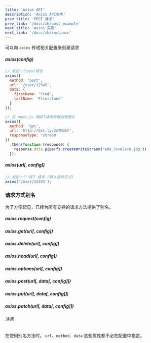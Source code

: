 ```yaml
---
title: 'Axios API'
description: 'Axios API参考'
prev_title: 'POST 请求'
prev_link: '/docs/zh/post_example'
next_title: 'Axios 实例'
next_link: '/docs/zh/instance'
---
```


可以向 `axios` 传递相关配置来创建请求

##### axios(config)

```js
// 发起一个post请求
axios({
  method: 'post',
  url: '/user/12345',
  data: {
    firstName: 'Fred',
    lastName: 'Flintstone'
  }
});
```

```js
// 在 node.js 用GET请求获取远程图片
axios({
  method: 'get',
  url: 'http://bit.ly/2mTM3nY',
  responseType: 'stream'
})
  .then(function (response) {
    response.data.pipe(fs.createWriteStream('ada_lovelace.jpg'))
  });
```

##### axios(url[, config])

```js
// 发起一个 GET 请求 (默认请求方式)
axios('/user/12345');
```

### 请求方式别名

为了方便起见，已经为所有支持的请求方法提供了别名。

##### axios.request(config)
##### axios.get(url[, config])
##### axios.delete(url[, config])
##### axios.head(url[, config])
##### axios.options(url[, config])
##### axios.post(url[, data[, config]])
##### axios.put(url[, data[, config]])
##### axios.patch(url[, data[, config]])

###### 注意
在使用别名方法时， `url`、`method`、`data` 这些属性都不必在配置中指定。
